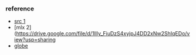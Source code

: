 
### reference
* [src 1](https://drive.google.com/file/d/1MoiIh0PDF5LKKmPv4c1a3t2cLKmr_RyP/view?usp=sharing) 
* [mlx 2](https://drive.google.com/file/d/1llIy_FiuDzS4xyjpJ4DD2xNw2ShIqEDo/view?usp=sharing 
* [globe](https://drive.google.com/file/d/1qDhjBGPrxNZX6zQyVWHGNHajnAjsQS_0/view?usp=sharing)
